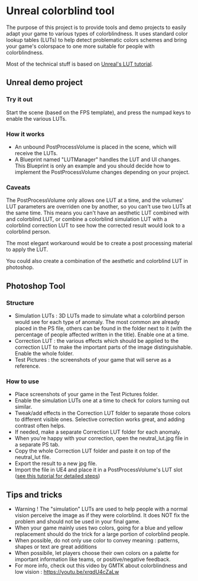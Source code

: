 # Unreal colorblind tool

The purpose of this project is to provide tools and demo projects to easily adapt your game to various types of colorblindness.
It uses standard color lookup tables (LUTs) to help detect problematic colors schemes and bring your game's colorspace to one more suitable for people with colorblindness.

Most of the technical stuff is based on [Unreal's LUT tutorial](https://docs.unrealengine.com/en-US/Engine/Rendering/PostProcessEffects/UsingLUTs/index.html).

## Unreal demo project

### Try it out

Start the scene (based on the FPS template), and press the numpad keys to enable the various LUTs.

### How it works

- An unbound PostProcessVolume is placed in the scene, which will receive the LUTs.
- A Blueprint named "LUTManager" handles the LUT and UI changes. This Blueprint is only an example and you should decide how to implement the PostProcessVolume changes depending on your project.

### Caveats

The PostProcessVolume only allows one LUT at a time, and the volumes' LUT parameters are overriden one by another, so you can't use two LUTs at the same time.
This means you can't have an aesthetic LUT combined with and colorblind LUT, or combine a colorblind simulation LUT with a colorblind correction LUT to see how the corrected result would look to a colorblind person.

The most elegant workaround would be to create a post processing material to apply the LUT.

You could also create a combination of the aesthetic and colorblind LUT in photoshop.

## Photoshop Tool

### Structure

- Simulation LUTs : 3D LUTs made to simulate what a colorblind person would see for each type of anomaly. The most common are already placed in the PS file, others can be found in the folder next to it (with the percentage of people affected written in the title). Enable one at a time.
- Correction LUT : the various effects which should be applied to the correction LUT to make the important parts of the image distinguishable. Enable the whole folder.
- Test Pictures : the screenshots of your game that will serve as a reference.

### How to use

- Place screenshots of your game in the Test Pictures folder.
- Enable the simulation LUTs one at a time to check for colors turning out similar.
- Tweak/add effects in the Correction LUT folder to separate those colors to different visible ones. Selective correction works great, and adding contrast often helps.
- If needed, make a separate Correction LUT folder for each anomaly.
- When you're happy with your correction, open the neutral_lut.jpg file in a separate PS tab.
- Copy the whole Correction LUT folder and paste it on top of the neutral_lut file.
- Export the result to a new jpg file.
- Import the file in UE4 and place it in a PostProcessVolume's LUT slot ([see this tutorial for detailed steps](https://docs.unrealengine.com/en-US/Engine/Rendering/PostProcessEffects/UsingLUTs/index.html))

## Tips and tricks

- Warning ! The "simulation" LUTs are used to help people with a normal vision perceive the image as if they were colorblind. It does NOT fix the problem and should not be used in your final game.
- When your game mainly uses two colors, going for a blue and yellow replacement should do the trick for a large portion of colorblind people.
- When possible, do not only use color to convey meaning : patterns, shapes or text are great additions
- When possibile, let players choose their own colors on a palette for important information like teams, or positive/negative feedback.
- For more info, check out this video by GMTK about colorblindness and low vision : https://youtu.be/xrqdU4cZaLw